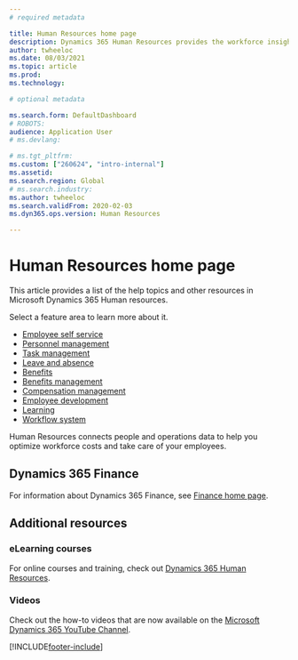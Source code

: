 ```yaml
---
# required metadata

title: Human Resources home page
description: Dynamics 365 Human Resources provides the workforce insights you need to build data-driven employee experiences across multiple areas.
author: twheeloc
ms.date: 08/03/2021
ms.topic: article
ms.prod: 
ms.technology: 

# optional metadata

ms.search.form: DefaultDashboard
# ROBOTS: 
audience: Application User
# ms.devlang: 

# ms.tgt_pltfrm: 
ms.custom: ["260624", "intro-internal"]
ms.assetid: 
ms.search.region: Global
# ms.search.industry: 
ms.author: twheeloc
ms.search.validFrom: 2020-02-03
ms.dyn365.ops.version: Human Resources

---
```


# Human Resources home page



This article provides a list of the help topics and other resources in Microsoft Dynamics 365 Human resources. 

Select a feature area to learn more about it.

- [Employee self service](hr-employee-manager-self-service-overview.md)
- [Personnel management](hr-personnel-departments-jobs-positions.md)
- [Task management](hr-task-mgmt.md)
- [Leave and absence](hr-leave-and-absence-overview.md)
- [Benefits](hr-benefits-manage-program.md)
- [Benefits management](hr-benefits-management-overview.md)
- [Compensation management](hr-compensation-overview.md)
- [Employee development](hr-develop-performance-management-overview.md)
- [Learning](hr-learning-courses.md)
- [Workflow system](../fin-ops-core/fin-ops/organization-administration/overview-workflow-system.md?toc=/dynamics365/human-resources/toc.json)

Human Resources connects people and operations data to help you optimize workforce costs and take care of your employees.

## Dynamics 365 Finance

For information about Dynamics 365 Finance, see [Finance home page](../finance/index.md).

## Additional resources

### eLearning courses

For online courses and training, check out [Dynamics 365 Human Resources](/training/browse/?products=dynamics-human-resources&expanded=dynamics-365).

### Videos

Check out the how-to videos that are now available on the [Microsoft Dynamics 365 YouTube Channel](https://www.youtube.com/channel/UCJGCg4rB3QSs8y_1FquelBQ).

[!INCLUDE[footer-include](../includes/footer-banner.md)]
